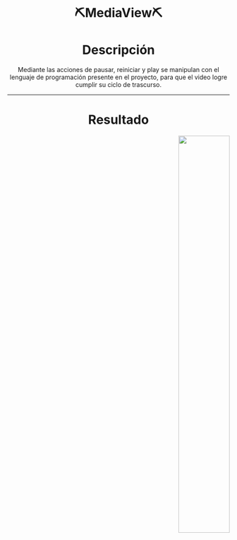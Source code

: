 <div align="center">
 <h1> ⛏️MediaView⛏️</h1>

  <h1>Descripción</h1>

  <p>Mediante las acciones de pausar, reiniciar y play se manipulan con el lenguaje de programación presente en el proyecto, para que el video logre cumplir su ciclo de trascurso.</p>
</div>

---
<div align="center">
 <h1>Resultado</h1>
 <div align="right">
 <img src="https://github.com/Magucho/MediaView/assets/98346054/44b0566e-309d-4d93-8fee-caa14df6c699" width="48%"/>
  <img src="https://github.com/Magucho/MediaView/assets/98346054/afad7f2c-c581-4a1c-ba79-c5b2a8e36336" width="48%/>
</div>
   
</div>



  ---
  

  ---
 

---
  

  ---
  

  ---
 

  ---
  


---


  </div>
  
</div>

